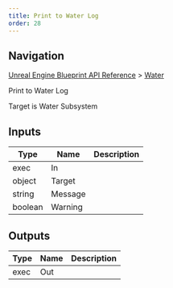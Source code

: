 ```yaml
---
title: Print to Water Log
order: 28
---
```

## Navigation

[Unreal Engine Blueprint API Reference](https://dev.epicgames.com/documentation/en-us/unreal-engine/BlueprintAPI) > [Water](https://dev.epicgames.com/documentation/en-us/unreal-engine/BlueprintAPI/Water)

Print to Water Log

Target is Water Subsystem

## Inputs

| Type | Name | Description |
| --- | --- | --- |
| exec | In |  |
| object | Target |  |
| string | Message |  |
| boolean | Warning |  |

## Outputs

| Type | Name | Description |
| --- | --- | --- |
| exec | Out |  |
